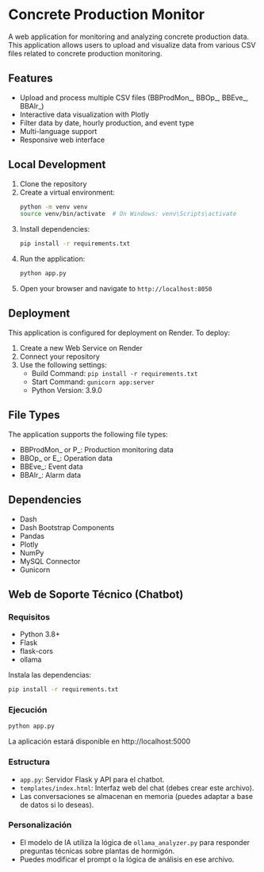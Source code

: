 # Concrete Production Monitor

A web application for monitoring and analyzing concrete production data. This application allows users to upload and visualize data from various CSV files related to concrete production monitoring.

## Features

- Upload and process multiple CSV files (BBProdMon_, BBOp_, BBEve_, BBAlr_)
- Interactive data visualization with Plotly
- Filter data by date, hourly production, and event type
- Multi-language support
- Responsive web interface

## Local Development

1. Clone the repository
2. Create a virtual environment:
   ```bash
   python -m venv venv
   source venv/bin/activate  # On Windows: venv\Scripts\activate
   ```
3. Install dependencies:
   ```bash
   pip install -r requirements.txt
   ```
4. Run the application:
   ```bash
   python app.py
   ```
5. Open your browser and navigate to `http://localhost:8050`

## Deployment

This application is configured for deployment on Render. To deploy:

1. Create a new Web Service on Render
2. Connect your repository
3. Use the following settings:
   - Build Command: `pip install -r requirements.txt`
   - Start Command: `gunicorn app:server`
   - Python Version: 3.9.0

## File Types

The application supports the following file types:

- BBProdMon_ or P_: Production monitoring data
- BBOp_ or E_: Operation data
- BBEve_: Event data
- BBAlr_: Alarm data

## Dependencies

- Dash
- Dash Bootstrap Components
- Pandas
- Plotly
- NumPy
- MySQL Connector
- Gunicorn

## Web de Soporte Técnico (Chatbot)

### Requisitos

- Python 3.8+
- Flask
- flask-cors
- ollama

Instala las dependencias:

```bash
pip install -r requirements.txt
```

### Ejecución

```bash
python app.py
```

La aplicación estará disponible en http://localhost:5000

### Estructura

- `app.py`: Servidor Flask y API para el chatbot.
- `templates/index.html`: Interfaz web del chat (debes crear este archivo).
- Las conversaciones se almacenan en memoria (puedes adaptar a base de datos si lo deseas).

### Personalización

- El modelo de IA utiliza la lógica de `ollama_analyzer.py` para responder preguntas técnicas sobre plantas de hormigón.
- Puedes modificar el prompt o la lógica de análisis en ese archivo. 